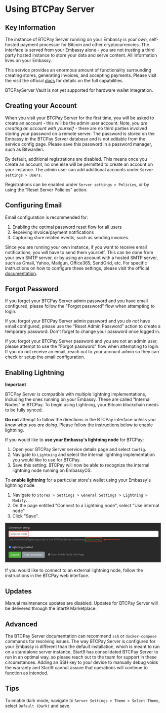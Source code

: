 # Using BTCPay Server

## Key Information

The instance of BTCPay Server running on your Embassy is your *own*, self-hosted payment processor for Bitcoin and other cryptocurrencies. The interface is served from your Embassy alone - you are not trusting a third party hosted instance to store your data and serve content. All information lives on your Embassy.

This service provides an enormous amount of functionality surrounding creating stores, generating invoices, and accepting payments. Please visit the visit the official [docs](https://docs.btcpayserver.org/) for details on the full capabilities.

BTCPayServer Vault is not yet supported for hardware wallet integration.

## Creating your Account

When you visit your BTCPay Server for the first time, you will be asked to create an account - this will be the admin user account. Note, *you are creating an account with yourself* - there are no third parties involved storing your password on a remote server. The password is stored on the Embassy in the BTCPay Server database and is not editable from the service config page. Please save this password in a password manager, such as Bitwarden.

By default, additional registrations are disabled. This means once you create an account, no one else will be permitted to create an account on your instance. The admin user can add additional accounts under `Server settings > Users`.

Registrations can be enabled under `Server settings > Policies`, or by using the "Reset Server Policies" action.

## Configuring Email

Email configuration is recommended for:

1. Enabling the optimal password reset flow for all users
1. Receiving invoice/payment notifications
1. Capturing store related events, such as sending invoices.

Since you are running your own instance, if you want to receive email notifications, you will have to send them yourself. This can be done from your own SMTP server, or by using an account with a hosted SMTP server, such as Gmail, Yahoo, Mailgun, Office365, SendGrid, etc. For specific instructions on how to configure these settings, please visit the official [documentation](https://docs.btcpayserver.org/FAQ/FAQ-ServerSettings/#how-to-configure-smtp-settings-in-btcpay).

## Forgot Password

If you forget your BTCPay Server admin password and you have email configured, please follow the "Forgot password" flow when attempting to login.

If you forgot your BTCPay Server admin password and you *do not* have email configured, please use the "Reset Admin Password" action to create a temporary password. Don't forget to change your password once logged in.

If you forgot your BTCPay Server password and you are not an admin user, please attempt to use the "Forgot password" flow when attempting to login. If you do not receive an email, reach out to your account admin so they can check or setup the email configuration.

## Enabling Lightning

**Important**

BTCPay Server is compatible with multiple lightning implementations, including the ones running on your Embassy. These are called "Internal Nodes" in BTCPay. To begin using Lightning, your Bitcoin blockchain needs to be fully synced.

**Do not** attempt to follow the directions in the BTCPay interface *unless you know what you are doing*. Please follow the instructions below to enable lightning.

If you would like to **use your Embassy's lightning node** for BTCPay:

1. Open your BTCPay Server service details page and select `Config`. 
1. Navigate to `Lightning` and select the internal lightning implementation you would like to use for BTCPay. 
1. Save this setting. BTCPay will now be able to recognize the internal lightning node running on EmbassyOS.

To **enable lightning** for a particular store's wallet using your Embassy's lightning node:

1. Navigate to `Stores > Settings > General Settings > Lightning > Modify`. 
1. On the page entitled "Connect to a Lightning node", select "Use internal node"
1. Click "Save".

<!-- MD_PACKER_INLINE BEGIN -->
![internal node connection](./assets/internal-node-connection.png)
<!-- MD_PACKER_INLINE END -->

If you would like to connect to an external lightning node, follow the instructions in the BTCPay web interface. 

## Updates

Manual maintenance updates are disabled. Updates for BTCPay Server will be delivered through the Start9 Marketplace.

## Advanced

The BTCPay Server documentation can recommend `ssh` or `docker-compose` commands for resolving issues. The way BTCPay Server is configured for your Embassy is different than the default installation, which is meant to run on a standalone server instance. Start9 has consolidated BTCPay Server to run in an optimal way, so please reach out to the team for support in these circumstances. Adding an SSH key to your device to manually debug voids the warranty and Start9 cannot assure that operations will continue to function as intended. 

## Tips

To enable dark mode, navigate to `Server Settings > Theme > Select Theme`, select `Default (Dark)` and save. 